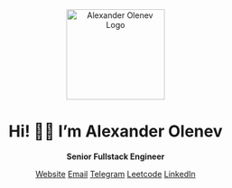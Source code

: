 <div align="center">

<img alt="Alexander Olenev Logo" height="160" src="https://aolenev.me/cdn/aolenev_me.png" width="174" />

# Hi!  👋🏻  I’m Alexander Olenev

**Senior Fullstack Engineer**

[Website](https://www.aolenev.me) [Email](mailto:hello@aolenev.me) [Telegram](https://t.me/aolenevme) [Leetcode](https://leetcode.com/aolenevme/) [LinkedIn](https://www.linkedin.com/in/aolenevme/)

</div>

